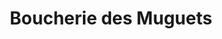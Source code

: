 ---
title: "Boucherie des Muguets"
url: /sainte-genevieve-des-bois/boucherie-des-muguets/
shop: Metzgerei
---